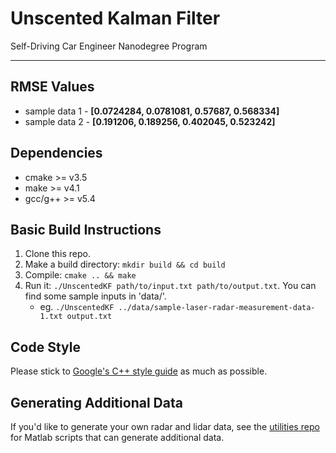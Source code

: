 # Unscented Kalman Filter
Self-Driving Car Engineer Nanodegree Program

---

## RMSE Values

* sample data 1 - **[0.0724284, 0.0781081, 0.57687, 0.568334]**
* sample data 2 - **[0.191206, 0.189256, 0.402045, 0.523242]**

## Dependencies

* cmake >= v3.5
* make >= v4.1
* gcc/g++ >= v5.4

## Basic Build Instructions

1. Clone this repo.
2. Make a build directory: `mkdir build && cd build`
3. Compile: `cmake .. && make`
4. Run it: `./UnscentedKF path/to/input.txt path/to/output.txt`. You can find
   some sample inputs in 'data/'.
    - eg. `./UnscentedKF ../data/sample-laser-radar-measurement-data-1.txt output.txt`

## Code Style

Please stick to [Google's C++ style guide](https://google.github.io/styleguide/cppguide.html) as much as possible.

## Generating Additional Data

If you'd like to generate your own radar and lidar data, see the
[utilities repo](https://github.com/udacity/CarND-Mercedes-SF-Utilities) for
Matlab scripts that can generate additional data.
